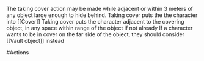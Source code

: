 The taking cover action may be made while adjacent or within 3 meters of any object large enough to hide behind.
Taking cover puts the the character into [[Cover]]
Taking cover puts the character adjacent to the covering object, in any space within range of the object if not already
If a character wants to be in cover on the far side of the object, they should consider [[Vault object]] instead

#Actions 